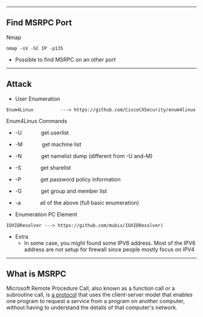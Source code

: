 --- ---

<h2>Find MSRPC Port</h2>

Nmap
```
nmap -sV -SC IP -p135
```

- Possible to find MSRPC on an other port

---

<h2>Attack</h2>

- User Enumeration
```Terminal
Enum4Linux          ---> https://github.com/CiscoCXSecurity/enum4linux
```

Enum4Linux Commands

- -U             get userlist  
- -M             get machine list  
- -N             get namelist dump (different from -U and-M)  
- -S             get sharelist  
- -P             get password policy information  
- -G             get group and member list

- -a             all of the above (full basic enumeration)  


- Enumeration PC Element
```Terminal
IOXIDResolver ---> https://github.com/mubix/IOXIDResolver) 
```

- Extra 
	- In some case, you might found some IPV6 address. Most of the IPV6 address are not setup for firewall since people mostly focus on IPV4

---

<h2>What is MSRPC</h2>

Microsoft Remote Procedure Call, also known as a function call or a subroutine call, is [a protocol](http://searchmicroservices.techtarget.com/definition/Remote-Procedure-Call-RPC) that uses the client-server model that enables one program to request a service from a program on another computer, without having to understand the details of that computer's network.



